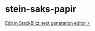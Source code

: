 # stein-saks-papir

[Edit in StackBlitz next generation editor ⚡️](https://stackblitz.com/~/github.com/WalleSP/stein-saks-papir)